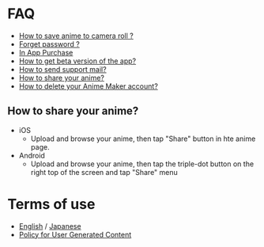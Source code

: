 # FAQ
- [How to save anime to camera roll ?](https://kenmaz.github.io/animemaker-help/save-to-cameraroll)
- [Forget password ?](https://kenmaz.github.io/animemaker-help/password-reminder)
- [In App Purchase](https://kenmaz.github.io/animemaker-help/iap)
- [How to get beta version of the app?](https://support.google.com/googleplay/answer/7003180?hl=en)
- [How to send support mail?](https://kenmaz.github.io/animemaker-help/support_mail)
- [How to share your anime?](#how-to-share-your-anime)
- [How to delete your Anime Maker account?](https://kenmaz.github.io/animemaker-help/delete-account)

## How to share your anime?
- iOS
  - Upload and browse your anime, then tap "Share" button in hte anime page.
- Android
  - Upload and browse your anime, then tap the triple-dot button on the right top of the screen and tap "Share" menu 

# Terms of use
- [English](https://anime.kenmaz.net/term_en.html) / [Japanese](https://anime.kenmaz.net/term_ja.html)
- [Policy for User Generated Content](https://kenmaz.github.io/animemaker-help/ugc) 

